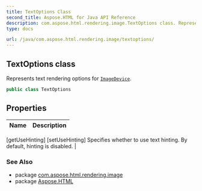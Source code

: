 ```yaml
---
title: TextOptions Class
second_title: Aspose.HTML for Java API Reference
description: com.aspose.html.rendering.image.TextOptions class. Represents text rendering options for ImageDevice
type: docs

url: /java/com.aspose.html.rendering.image/textoptions/
---
```

## TextOptions class

Represents text rendering options for [`ImageDevice`](../imagedevice/).

```java
public class TextOptions
```

## Properties

| Name | Description |
| --- | --- |
[getUseHinting]
[setUseHinting] Specifies whether to use text hinting. By default, hinting is disabled. |

### See Also

* package [com.aspose.html.rendering.image](../../com.aspose.html.rendering.image/)
* package [Aspose.HTML](../../)
